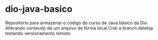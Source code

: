 # dio-java-basico
Repositório para armazenar o código do curso de Java básico da Dio
Alterando conteudo de um arquivo de forma local
Criei a branch delelop
testando versionamento remoto